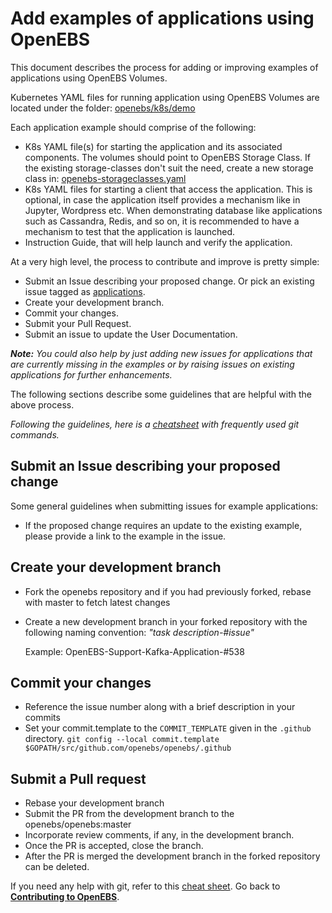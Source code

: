 # Add examples of applications using OpenEBS

This document describes the process for adding or improving examples of applications using OpenEBS Volumes.

Kubernetes YAML files for running application using OpenEBS Volumes are located under the folder: [openebs/k8s/demo](https://github.com/openebs/openebs/tree/master/k8s/demo)

Each application example should comprise of the following:
- K8s YAML file(s) for starting the application and its associated components. The volumes should point to OpenEBS Storage Class. If the existing storage-classes don't suit the need, create a new storage class in: [openebs-storageclasses.yaml](../k8s/openebs-storageclasses.yaml) 
- K8s YAML files for starting a client that access the application. This is optional, in case the application itself provides a mechanism like in Jupyter, Wordpress etc. When demonstrating database like applications such as Cassandra, Redis, and so on, it is recommended to have a mechanism to test that the application is launched. 
- Instruction Guide, that will help launch and verify the application.

At a very high level, the process to contribute and improve is pretty simple:
- Submit an Issue describing your proposed change. Or pick an existing issue tagged as [applications](https://github.com/openebs/openebs/labels/application).
- Create your development branch.
- Commit your changes.
- Submit your Pull Request.
- Submit an issue to update the User Documentation.

***Note:** You could also help by just adding new issues for applications that are currently missing in the examples or by raising issues on existing applications for further enhancements.*

The following sections describe some guidelines that are helpful with the above process. 

*Following the guidelines, here is a [cheatsheet](./git-cheatsheet.md) with frequently used git commands.*

## Submit an Issue describing your proposed change

Some general guidelines when submitting issues for example applications:
- If the proposed change requires an update to the existing example, please provide a link to the example in the issue. 

## Create your development branch

- Fork the openebs repository and if you had previously forked, rebase with master to fetch latest changes
- Create a new development branch in your forked repository with the following naming convention: *"task description-#issue"*

  Example:
     OpenEBS-Support-Kafka-Application-#538

## Commit your changes
- Reference the issue number along with a brief description in your commits
- Set your commit.template to the `COMMIT_TEMPLATE` given in the `.github` directory.
  `git config --local commit.template $GOPATH/src/github.com/openebs/openebs/.github`

## Submit a Pull request
- Rebase your development branch 
- Submit the PR from the development branch to the openebs/openebs:master
- Incorporate review comments, if any, in the development branch. 
- Once the PR is accepted, close the branch.
- After the PR is merged the development branch in the forked repository can be deleted.

If you need any help with git, refer to this [cheat sheet](./git-cheatsheet.md).
Go back to [**Contributing to OpenEBS**](../CONTRIBUTING.md).
